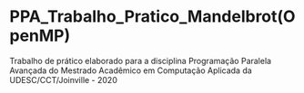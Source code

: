 # PPA_Trabalho_Pratico_Mandelbrot(OpenMP)
 Trabalho de prático elaborado para a disciplina Programação Paralela Avançada do Mestrado Acadêmico em Computação Aplicada da UDESC/CCT/Joinville - 2020
